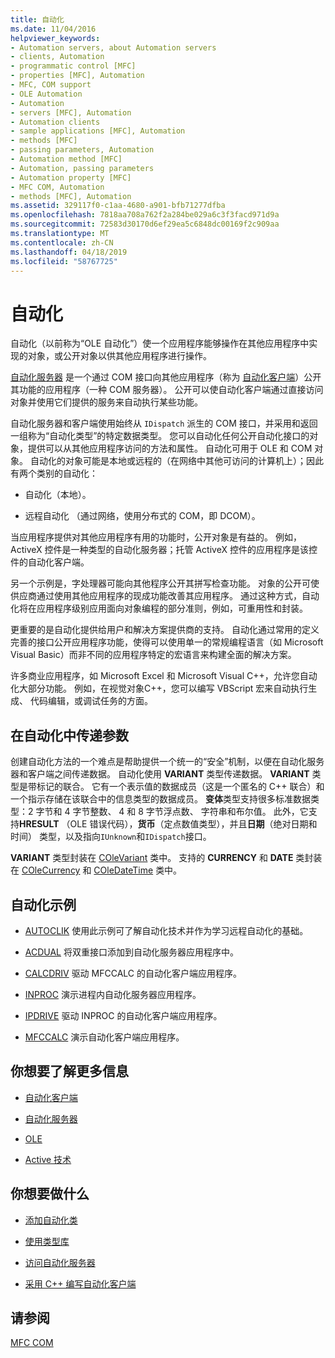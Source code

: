 ```yaml
---
title: 自动化
ms.date: 11/04/2016
helpviewer_keywords:
- Automation servers, about Automation servers
- clients, Automation
- programmatic control [MFC]
- properties [MFC], Automation
- MFC, COM support
- OLE Automation
- Automation
- servers [MFC], Automation
- Automation clients
- sample applications [MFC], Automation
- methods [MFC]
- passing parameters, Automation
- Automation method [MFC]
- Automation, passing parameters
- Automation property [MFC]
- MFC COM, Automation
- methods [MFC], Automation
ms.assetid: 329117f0-c1aa-4680-a901-bfb71277dfba
ms.openlocfilehash: 7818aa708a762f2a284be029a6c3f3facd971d9a
ms.sourcegitcommit: 72583d30170d6ef29ea5c6848dc00169f2c909aa
ms.translationtype: MT
ms.contentlocale: zh-CN
ms.lasthandoff: 04/18/2019
ms.locfileid: "58767725"
---
```

# <a name="automation"></a>自动化

自动化（以前称为“OLE 自动化”）使一个应用程序能够操作在其他应用程序中实现的对象，或公开对象以供其他应用程序进行操作。

[自动化服务器](../mfc/automation-servers.md) 是一个通过 COM 接口向其他应用程序（称为 [自动化客户端](../mfc/automation-clients.md)）公开其功能的应用程序（一种 COM 服务器）。 公开可以使自动化客户端通过直接访问对象并使用它们提供的服务来自动执行某些功能。

自动化服务器和客户端使用始终从 `IDispatch` 派生的 COM 接口，并采用和返回一组称为“自动化类型”的特定数据类型。 您可以自动化任何公开自动化接口的对象，提供可以从其他应用程序访问的方法和属性。 自动化可用于 OLE 和 COM 对象。 自动化的对象可能是本地或远程的（在网络中其他可访问的计算机上）；因此有两个类别的自动化：

- 自动化（本地）。

- 远程自动化 （通过网络，使用分布式的 COM，即 DCOM）。

当应用程序提供对其他应用程序有用的功能时，公开对象是有益的。 例如，ActiveX 控件是一种类型的自动化服务器；托管 ActiveX 控件的应用程序是该控件的自动化客户端。

另一个示例是，字处理器可能向其他程序公开其拼写检查功能。 对象的公开可使供应商通过使用其他应用程序的现成功能改善其应用程序。 通过这种方式，自动化将在应用程序级别应用面向对象编程的部分准则，例如，可重用性和封装。

更重要的是自动化提供给用户和解决方案提供商的支持。 自动化通过常用的定义完善的接口公开应用程序功能，使得可以使用单一的常规编程语言（如 Microsoft Visual Basic）而非不同的应用程序特定的宏语言来构建全面的解决方案。

许多商业应用程序，如 Microsoft Excel 和 Microsoft Visual C++，允许您自动化大部分功能。 例如，在视觉对象C++，您可以编写 VBScript 宏来自动执行生成、 代码编辑，或调试任务的方面。

##  <a name="_core_passing_parameters_in_automation"></a> 在自动化中传递参数

创建自动化方法的一个难点是帮助提供一个统一的“安全”机制，以便在自动化服务器和客户端之间传递数据。 自动化使用 **VARIANT** 类型传递数据。 **VARIANT** 类型是带标记的联合。 它有一个表示值的数据成员（这是一个匿名的 C++ 联合）和一个指示存储在该联合中的信息类型的数据成员。 **变体**类型支持很多标准数据类型：2 字节和 4 字节整数、 4 和 8 字节浮点数、 字符串和布尔值。 此外，它支持**HRESULT** （OLE 错误代码），**货币**（定点数值类型），并且**日期**（绝对日期和时间） 类型，以及指向`IUnknown`和`IDispatch`接口。

**VARIANT** 类型封装在 [COleVariant](../mfc/reference/colevariant-class.md) 类中。 支持的 **CURRENCY** 和 **DATE** 类封装在 [COleCurrency](../mfc/reference/colecurrency-class.md) 和 [COleDateTime](../atl-mfc-shared/reference/coledatetime-class.md) 类中。

## <a name="automation-samples"></a>自动化示例

- [AUTOCLIK](../overview/visual-cpp-samples.md) 使用此示例可了解自动化技术并作为学习远程自动化的基础。

- [ACDUAL](../overview/visual-cpp-samples.md) 将双重接口添加到自动化服务器应用程序中。

- [CALCDRIV](../overview/visual-cpp-samples.md) 驱动 MFCCALC 的自动化客户端应用程序。

- [INPROC](../overview/visual-cpp-samples.md) 演示进程内自动化服务器应用程序。

- [IPDRIVE](../overview/visual-cpp-samples.md) 驱动 INPROC 的自动化客户端应用程序。

- [MFCCALC](../overview/visual-cpp-samples.md) 演示自动化客户端应用程序。

## <a name="what-do-you-want-to-know-more-about"></a>你想要了解更多信息

- [自动化客户端](../mfc/automation-clients.md)

- [自动化服务器](../mfc/automation-servers.md)

- [OLE](../mfc/ole-in-mfc.md)

- [Active 技术](../mfc/mfc-com.md)

## <a name="what-do-you-want-to-do"></a>你想要做什么

- [添加自动化类](../mfc/automation-servers.md)

- [使用类型库](../mfc/automation-clients-using-type-libraries.md)

- [访问自动化服务器](../mfc/automation-servers.md)

- [采用 C++ 编写自动化客户端](../mfc/automation-clients.md)

## <a name="see-also"></a>请参阅

[MFC COM](../mfc/mfc-com.md)
